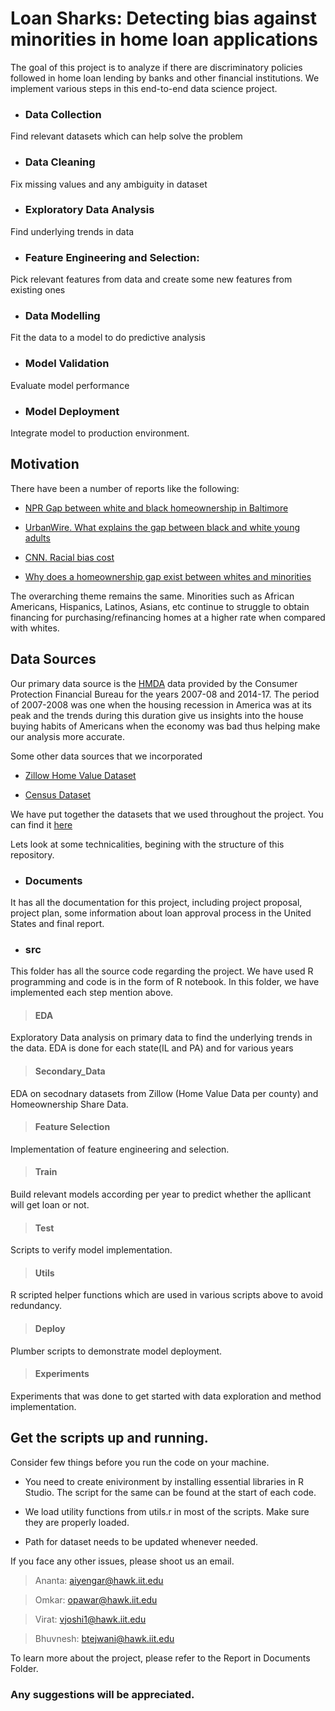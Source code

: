 # Loan Sharks: Detecting bias against minorities in home loan applications #

The goal of this project is to analyze if there are discriminatory policies followed in home loan lending by banks and other financial institutions.
We implement various steps in this end-to-end data science project.

* ### Data Collection
Find relevant datasets which can help solve the problem
* ### Data Cleaning
Fix missing values and any ambiguity in dataset
* ### Exploratory Data Analysis
Find underlying trends in data
* ### Feature Engineering and Selection: 
Pick relevant features from data and create some new features from existing ones
* ### Data Modelling
Fit the data to a model to do predictive analysis
* ### Model Validation
Evaluate model performance
* ### Model Deployment
Integrate model to production environment.

## Motivation

There have been a number of reports like the following:

- [NPR Gap between white and black homeownership in Baltimore](https://www.npr.org/2018/08/07/632497683/in-baltimore-the-gap-between-white-and-black-homeownership-persists)

- [UrbanWire. What explains the gap between black and white young adults](https://www.urban.org/urban-wire/what-explains-homeownership-gap-between-black-and-white-young-adults)

- [CNN. Racial bias cost](https://www.cnn.com/2018/12/06/perspectives/black-home-ownership-undervalued-brookings/index.html)

- [Why does a homeownership gap exist between whites and minorities](https://www.urban.org/urban-wire/what-explains-homeownership-gap-between-black-and-white-young-adults)


The overarching theme remains the same. Minorities such as African Americans, Hispanics, Latinos, Asians, etc continue to struggle to obtain financing for purchasing/refinancing homes at a higher rate when compared with whites.

## Data Sources
Our primary data source is the [HMDA](https://www.consumerfinance.gov/data-research/hmda/historic-data/) data provided by the Consumer Protection Financial Bureau for the years 2007-08 and 2014-17. The period of 2007-2008 was one when the housing recession in America was at its peak and the trends during this duration give us insights into the house buying habits of Americans when the economy was bad thus helping make our analysis more accurate.

Some other data sources that we incorporated

* [Zillow Home Value Dataset](https://www.zillow.com/research/data/)

* [Census Dataset](https://www.census.gov/data/datasets/2010/dec/summary-file-1.html)

We have put together the datasets that we used throughout the project. You can find it [here](https://drive.google.com/open?id=1Uu54SK0kIauKGvFao5rE0_NqrlMBEHJU)


Lets look at some technicalities, begining with the structure of this repository. 

* ### Documents
It has all the documentation for this project, including project proposal, project plan, some information about loan
approval process in the United States and final report.


* ### src
This folder has all the source code regarding the project. We have used R programming and code is in the form of R notebook.
In this folder, we have implemented each step mention above.

> #### EDA
Exploratory Data analysis on primary data to find the underlying trends in the data. EDA is done for each state(IL and PA) and for various years

> #### Secondary_Data
EDA on secodnary datasets from Zillow (Home Value Data per county) and Homeownership Share Data.

> #### Feature Selection
Implementation of feature engineering and selection. 

> #### Train
Build relevant models according per year to predict whether the apllicant will get loan or not.

> #### Test
Scripts to verify model implementation.

> #### Utils
R scripted helper functions which are used in various scripts above to avoid redundancy.

> #### Deploy
Plumber scripts to demonstrate model deployment.

> #### Experiments
Experiments that was done to get started with data exploration and method implementation. 


## Get the scripts up and running.

Consider few things before you run the code on your machine. 

* You need to create enivironment by installing essential libraries in R Studio. The script for the same can be found at the start of each code.

* We load utility functions from utils.r in most of the scripts. Make sure they are properly loaded.

* Path for dataset needs to be updated whenever needed.

If you face any other issues, please shoot us an email.

> Ananta: aiyengar@hawk.iit.edu

> Omkar: opawar@hawk.iit.edu

> Virat: vjoshi1@hawk.iit.edu

> Bhuvnesh: btejwani@hawk.iit.edu

To learn more about the project, please refer to the Report in Documents Folder. 

### Any suggestions will be appreciated.

